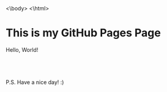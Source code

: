 <html>
  <head>
    <link rel="shortcut icon" type="image/x-icon" href="favicon.ico">
  <\body>
<\html>

# This is my GitHub Pages Page

Hello, World!\
\
\
\
\
P.S.
Have a nice day! :)

